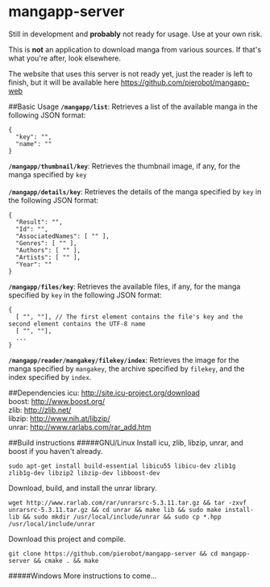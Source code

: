 # mangapp-server

Still in development and **probably** not ready for usage. Use at your own risk.

This is **not** an application to download manga from various sources. If that's what you're after, look elsewhere.

The website that uses this server is not ready yet, just the reader is left to finish, but it will be available here https://github.com/pierobot/mangapp-web

##Basic Usage
**``/mangapp/list``**: Retrieves a list of the available manga in the following JSON format:</br>
```
{
  "key": "",
  "name": ""
}
```
**``/mangapp/thumbnail/key``**: Retrieves the thumbnail image, if any, for the manga specified by ``key``</br></br>
**``/mangapp/details/key``**: Retrieves the details of the manga specified by ``key`` in the following JSON format:</br>
```
{
  "Result": "",
  "Id": "",
  "AssociatedNames": [ "" ],
  "Genres": [ "" ],
  "Authors": [ "" ],
  "Artists": [ "" ],
  "Year": "" 
}
```
**``/mangapp/files/key``**: Retrieves the available files, if any, for the manga specified by ``key`` in the following JSON format: </br>
```
{
  [ "", ""], // The first element contains the file's key and the second element contains the UTF-8 name
  [ "", ""],
  ...
}
```
**``/mangapp/reader/mangakey/filekey/index``**: Retrieves the image for the manga specified by ``mangakey``, the archive specified by ``filekey``, and the index specified by ``index``.

##Dependencies
icu:    http://site.icu-project.org/download </br>
boost:  http://www.boost.org/ </br>
zlib:   http://zlib.net/ </br>
libzip: http://www.nih.at/libzip/ </br>
unrar:  http://www.rarlabs.com/rar_add.htm </br>

##Build instructions
#####GNU/Linux
Install icu, zlib, libzip, unrar, and boost if you haven't already. </br>
```
sudo apt-get install build-essential libicu55 libicu-dev zlib1g zlib1g-dev libzip2 libzip-dev libboost-dev
```
Download, build, and install the unrar library.
```
wget http://www.rarlab.com/rar/unrarsrc-5.3.11.tar.gz && tar -zxvf unrarsrc-5.3.11.tar.gz && cd unrar && make lib && sudo make install-lib && sudo mkdir /usr/local/include/unrar && sudo cp *.hpp /usr/local/include/unrar
```
Download this project and compile. 
```
git clone https://github.com/pierobot/mangapp-server && cd mangapp-server && cmake . && make
```

#####Windows
More instructions to come...
